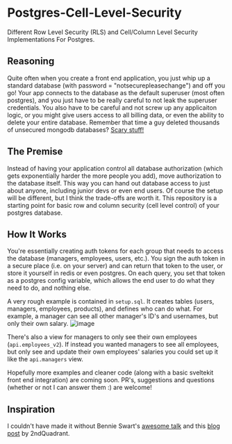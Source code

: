 # Postgres-Cell-Level-Security
Different Row Level Security (RLS) and Cell/Column Level Security Implementations For Postgres.

## Reasoning
Quite often when you create a front end application, you just whip up a standard database (with password = "notsecurepleasechange") and off you go! Your app connects to the database as the default superuser (most often postgres), and you just have to be really careful to not leak the superuser credentials. You also have to be careful and not screw up any applicaiton logic, or you might give users access to all billing data, or even the ability to delete your entire database. Remember that time a guy deleted thousands of unsecured mongodb databases? [Scary stuff!](https://www.ehackingnews.com/2019/05/unistellar-attackers-delete-over-12000.html)

## The Premise
Instead of having your application control all database authorization (which gets exponentially harder the more people you add), move authorization to the database itself. This way you can hand out database access to just about anyone, including junior devs or even end users. Of course the setup will be different, but I think the trade-offs are worth it. This repository is a starting point for basic row and column security (cell level control) of your postgres database.

## How It Works
You're essentially creating auth tokens for each group that needs to access the database (managers, employees, users, etc.). You sign the auth token in a secure place (i.e. on your server) and can return that token to the user, or store it yourself in redis or even postgres. On each query, you set that token as a postgres config variable, which allows the end user to do what they need to do, and nothing else.

A very rough example is contained in `setup.sql`.  It creates tables (users, managers, employees, products), and defines who can do what. For example, a manager can see all other manager's ID's and usernames, but only their own salary.
![image](https://user-images.githubusercontent.com/2141012/115927663-00042300-a442-11eb-92e7-05b8c447a988.png)

There's also a view for managers to only see their own employees (`api.employees_v2`). If instead you wanted managers to see all employees, but only see and update their own employees' salaries you could set up it like the `api.managers` view.

Hopefully more examples and cleaner code (along with a basic sveltekit front end integration) are coming soon. PR's, suggestions and questions (whether or not I can answer them :) are welcome!

## Inspiration
I couldn't have made it without Bennie Swart's [awesome talk](https://www.youtube.com/watch?v=-9QqQ2jkG_4&t=2319s) and this [blog post](https://www.2ndquadrant.com/en/blog/application-users-vs-row-level-security/) by 2ndQuadrant.

